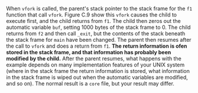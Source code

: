 When `vfork` is called, the parent's stack pointer to the stack frame for the
`f1` function that call `vfork`. Figure C.9 show this `vfork` causes the child
to execute first, and the child returns from `f1`. The child then zeros out the
automatic variable `buf`, setting 1000 bytes of the stack frame to 0. The child
returns from `f2` and then call `_exit`, but the contents of the stack beneath
the stack frame for `main` have been changed. The parent then resumes after the
call to `vfork` and does a return from `f1`. **The return information is ofen
stored in the stack frame, and that information has probably been modified by
the child.** After the parent resumes, what happens with the example depends on
many implementation features of your UNIX system (where in the stack frame the
return information is stored, what information in the stack frame is wiped out
when the automatic variables are modified, and so on). The normal result is a
`core` file, but your result may differ.

